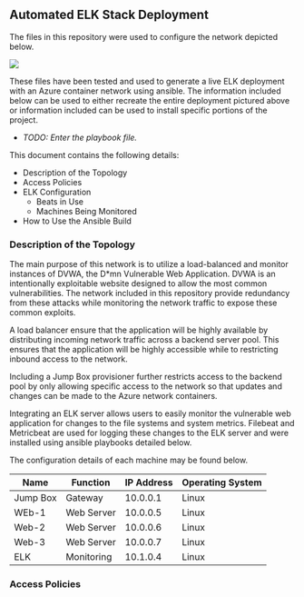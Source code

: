 ## Automated ELK Stack Deployment

The files in this repository were used to configure the network depicted below.

![](Images/ELK-network.png)

These files have been tested and used to generate a live ELK deployment with an Azure container network using ansible. The information included below can be used to either recreate the entire deployment pictured above or information included can be used to install specific portions of the project.

  - _TODO: Enter the playbook file._

This document contains the following details:

- Description of the Topology
- Access Policies
- ELK Configuration
  - Beats in Use
  - Machines Being Monitored
- How to Use the Ansible Build


### Description of the Topology

The main purpose of this network is to utilize a load-balanced and monitor instances of DVWA, the D*mn Vulnerable Web Application.  DVWA is an intentionally exploitable website designed to allow the most common vulnerabilities. The network included in this repository provide redundancy from these attacks while monitoring the network traffic to expose these common exploits.

A load balancer ensure that the application will be highly available by distributing incoming network traffic across a backend server pool.  This ensures that the application will be highly accessible while to restricting inbound access to the network.

Including a Jump Box provisioner further restricts access to the backend pool by only allowing specific access to the network so that updates and changes can be made to the Azure network containers.

Integrating an ELK server allows users to easily monitor the vulnerable web application for changes to the file systems and system metrics.  Filebeat and Metricbeat are used for logging these changes to the ELK server and were installed using ansible playbooks detailed below.

The configuration details of each machine may be found below.

| Name     | Function   | IP Address | Operating System |
|----------|------------|------------|------------------|
| Jump Box | Gateway    | 10.0.0.1   | Linux            |
| WEb-1    | Web Server | 10.0.0.5   | Linux            |
| Web-2    | Web Server | 10.0.0.6   | Linux            |
| Web-3    | Web Server | 10.0.0.7   | Linux            |
| ELK      | Monitoring | 10.1.0.4   | Linux            |

### Access Policies
